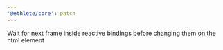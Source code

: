 ```yaml
---
'@ethlete/core': patch
---
```


Wait for next frame inside reactive bindings before changing them on the html element

